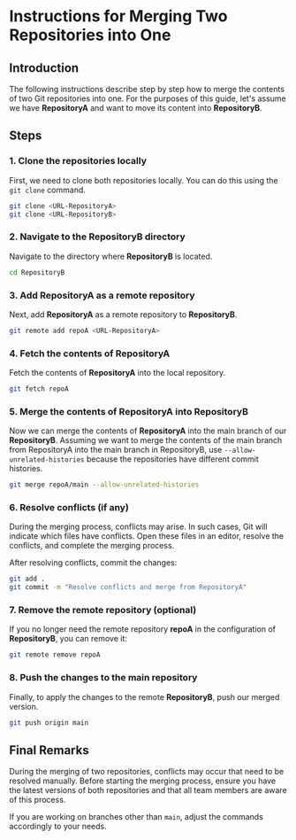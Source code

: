# Instructions for Merging Two Repositories into One

## Introduction

The following instructions describe step by step how to merge the contents of two Git repositories into one. For the purposes of this guide, let's assume we have **RepositoryA** and want to move its content into **RepositoryB**.

## Steps

### 1. Clone the repositories locally

First, we need to clone both repositories locally. You can do this using the `git clone` command.

```sh
git clone <URL-RepositoryA>
git clone <URL-RepositoryB>
```

### 2. Navigate to the RepositoryB directory

Navigate to the directory where **RepositoryB** is located.

```sh
cd RepositoryB
```

### 3. Add RepositoryA as a remote repository

Next, add **RepositoryA** as a remote repository to **RepositoryB**.

```sh
git remote add repoA <URL-RepositoryA>
```

### 4. Fetch the contents of RepositoryA

Fetch the contents of **RepositoryA** into the local repository.

```sh
git fetch repoA
```

### 5. Merge the contents of RepositoryA into RepositoryB

Now we can merge the contents of **RepositoryA** into the main branch of our **RepositoryB**. Assuming we want to merge the contents of the main branch from RepositoryA into the main branch in RepositoryB, use `--allow-unrelated-histories` because the repositories have different commit histories.

```sh
git merge repoA/main --allow-unrelated-histories
```

### 6. Resolve conflicts (if any)

During the merging process, conflicts may arise. In such cases, Git will indicate which files have conflicts. Open these files in an editor, resolve the conflicts, and complete the merging process.

After resolving conflicts, commit the changes:

```sh
git add .
git commit -m "Resolve conflicts and merge from RepositoryA"
```

### 7. Remove the remote repository (optional)

If you no longer need the remote repository **repoA** in the configuration of **RepositoryB**, you can remove it:

```sh
git remote remove repoA
```

### 8. Push the changes to the main repository

Finally, to apply the changes to the remote **RepositoryB**, push our merged version.

```sh
git push origin main
```

## Final Remarks

During the merging of two repositories, conflicts may occur that need to be resolved manually. Before starting the merging process, ensure you have the latest versions of both repositories and that all team members are aware of this process.

If you are working on branches other than `main`, adjust the commands accordingly to your needs.
